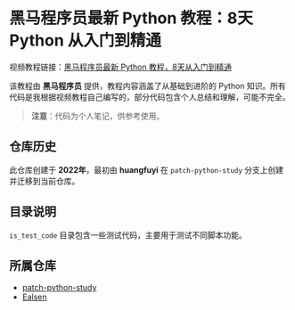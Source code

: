 # 黑马程序员最新 Python 教程：8天 Python 从入门到精通

视频教程链接：[黑马程序员最新 Python 教程，8天从入门到精通](https://b23.tv/mSLGWMI)

该教程由 **黑马程序员** 提供，教程内容涵盖了从基础到进阶的 Python 知识。所有代码是我根据视频教程自己编写的，部分代码包含个人总结和理解，可能不完全。

> **注意**：代码为个人笔记，供参考使用。

## 仓库历史

此仓库创建于 **2022年**，最初由 **huangfuyi** 在 `patch-python-study` 分支上创建并迁移到当前仓库。

## 目录说明

`is_test_code` 目录包含一些测试代码，主要用于测试不同脚本功能。

## 所属仓库

- [patch-python-study](https://github.com/Ealsen/patch-python-study)
- [Ealsen](https://github.com/Ealsen)
